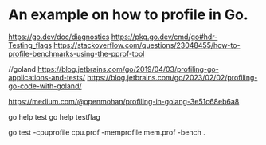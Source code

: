 # An example on how to profile in Go. 


https://go.dev/doc/diagnostics
https://pkg.go.dev/cmd/go#hdr-Testing_flags
https://stackoverflow.com/questions/23048455/how-to-profile-benchmarks-using-the-pprof-tool


//goland
https://blog.jetbrains.com/go/2019/04/03/profiling-go-applications-and-tests/
https://blog.jetbrains.com/go/2023/02/02/profiling-go-code-with-goland/



https://medium.com/@openmohan/profiling-in-golang-3e51c68eb6a8


go help test
go help testflag

go test -cpuprofile cpu.prof -memprofile mem.prof -bench .
